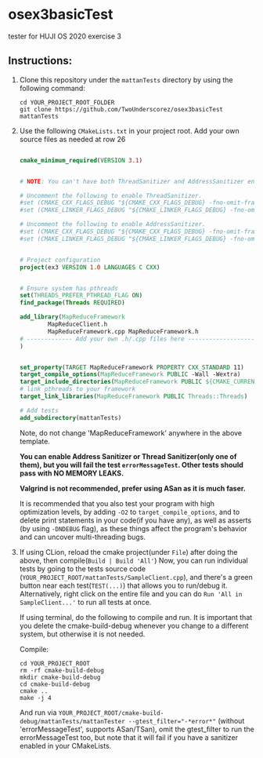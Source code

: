 # osex3basicTest

tester for HUJI OS 2020 exercise 3

## Instructions:

1. Clone this repository under the `mattanTests` directory by using the following command:

   ```shell
   cd YOUR_PROJECT_ROOT_FOLDER
   git clone https://github.com/TwoUnderscorez/osex3basicTest mattanTests
   ```
2. Use the following `CMakeLists.txt` in your project root. Add your own source files as needed at row 26

   ```cmake

   cmake_minimum_required(VERSION 3.1)


   # NOTE: You can't have both ThreadSanitizer and AddressSanitizer enabled at the same time.

   # Uncomment the following to enable ThreadSanitizer.
   #set (CMAKE_CXX_FLAGS_DEBUG "${CMAKE_CXX_FLAGS_DEBUG} -fno-omit-frame-pointer -fsanitize=thread")
   #set (CMAKE_LINKER_FLAGS_DEBUG "${CMAKE_LINKER_FLAGS_DEBUG} -fno-omit-frame-pointer -fsanitize=thread")

   # Uncomment the following to enable AddressSanitizer.
   #set (CMAKE_CXX_FLAGS_DEBUG "${CMAKE_CXX_FLAGS_DEBUG} -fno-omit-frame-pointer -fsanitize=address")
   #set (CMAKE_LINKER_FLAGS_DEBUG "${CMAKE_LINKER_FLAGS_DEBUG} -fno-omit-frame-pointer -fsanitize=address")


   # Project configuration
   project(ex3 VERSION 1.0 LANGUAGES C CXX)


   # Ensure system has pthreads
   set(THREADS_PREFER_PTHREAD_FLAG ON)
   find_package(Threads REQUIRED)

   add_library(MapReduceFramework
           MapReduceClient.h
           MapReduceFramework.cpp MapReduceFramework.h
   # ------------- Add your own .h/.cpp files here -------------------
   )


   set_property(TARGET MapReduceFramework PROPERTY CXX_STANDARD 11)
   target_compile_options(MapReduceFramework PUBLIC -Wall -Wextra)
   target_include_directories(MapReduceFramework PUBLIC ${CMAKE_CURRENT_SOURCE_DIR})
   # link pthreads to your framework
   target_link_libraries(MapReduceFramework PUBLIC Threads::Threads)

   # Add tests
   add_subdirectory(mattanTests)


   ```
   Note, do not change 'MapReduceFramework' anywhere in the above template.

   **You can enable Address Sanitizer or Thread Sanitizer(only one of them), but you will
   fail the test `errorMessageTest`. Other tests should pass with NO MEMORY LEAKS.**

   **Valgrind is not recommended, prefer using ASan as it is much faser.**

   It is recommended that you also test your program with high optimization levels, by adding `-O2` to `target_compile_options`,
   and to delete print statements in your code(if you have any), as well as asserts (by using `-DNDEBUG` flag), as these things affect the program's
   behavior and can uncover multi-threading bugs.
3. If using CLion, reload the cmake project(under `File`) after doing the above, then compile(`Build | Build 'All'`)
   Now, you can run individual tests by going to the tests source code (`YOUR_PROJECT_ROOT/mattanTests/SampleClient.cpp`), and there's a green button
   near each test(`TEST(...)`) that allows you to run/debug it.
   Alternatively, right click on the entire file and you can do `Run 'All in SampleClient...'` to run all tests at once.

   If using terminal, do the following to compile and run. It is important
   that you delete the cmake-build-debug whenever you change to a different system, but otherwise
   it is not needed.

   Compile:

   ```shell
   cd YOUR_PROJECT_ROOT
   rm -rf cmake-build-debug
   mkdir cmake-build-debug
   cd cmake-build-debug
   cmake ..
   make -j 4
   ```
   And run via `YOUR_PROJECT_ROOT/cmake-build-debug/mattanTests/mattanTester --gtest_filter="-*error*"` (without 'errorMessageTest',
   supports ASan/TSan), omit the gtest_filter to run the errorMessageTest too, but note that it will fail if you have a sanitizer enabled
   in your CMakeLists.
